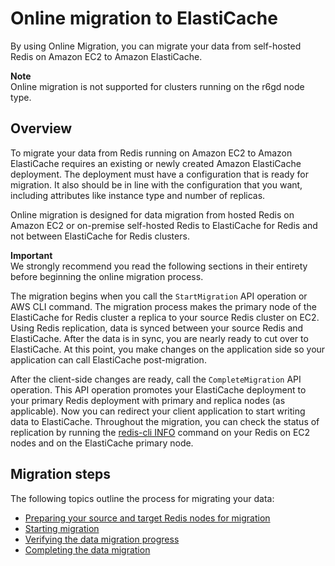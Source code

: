 # Online migration to ElastiCache<a name="OnlineMigration"></a>

 By using Online Migration, you can migrate your data from self\-hosted Redis on Amazon EC2 to Amazon ElastiCache\.

**Note**  
Online migration is not supported for clusters running on the r6gd node type\.

## Overview<a name="Migration-Overview"></a>

To migrate your data from Redis running on Amazon EC2 to Amazon ElastiCache requires an existing or newly created Amazon ElastiCache deployment\. The deployment must have a configuration that is ready for migration\. It also should be in line with the configuration that you want, including attributes like instance type and number of replicas\. 

Online migration is designed for data migration from hosted Redis on Amazon EC2 or on\-premise self\-hosted Redis to ElastiCache for Redis and not between ElastiCache for Redis clusters\.

**Important**  
We strongly recommend you read the following sections in their entirety before beginning the online migration process\.

The migration begins when you call the `StartMigration` API operation or AWS CLI command\. The migration process makes the primary node of the ElastiCache for Redis cluster a replica to your source Redis cluster on EC2\. Using Redis replication, data is synced between your source Redis and ElastiCache\. After the data is in sync, you are nearly ready to cut over to ElastiCache\. At this point, you make changes on the application side so your application can call ElastiCache post\-migration\. 

After the client\-side changes are ready, call the `CompleteMigration` API operation\. This API operation promotes your ElastiCache deployment to your primary Redis deployment with primary and replica nodes \(as applicable\)\. Now you can redirect your client application to start writing data to ElastiCache\. Throughout the migration, you can check the status of replication by running the [redis\-cli INFO](https://redis.io/commands/info) command on your Redis on EC2 nodes and on the ElastiCache primary node\. 

## Migration steps<a name="Migration-Steps"></a>

The following topics outline the process for migrating your data:
+ [Preparing your source and target Redis nodes for migration](Migration-Prepare.md)
+ [Starting migration](Migration-Initiate.md)
+ [Verifying the data migration progress](Migration-Verify.md)
+ [Completing the data migration](Migration-Complete.md)